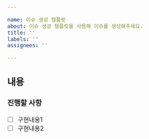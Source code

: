 ```yaml
---

name: 이슈 생성 템플릿
about: 이슈 생성 템플릿을 사용해 이슈를 생성해주세요.
title: ''
labels: ''
assignees: ''

---
```


## 내용

### 진행할 사항

- [ ]  구현내용1
- [ ]  구현내용2
